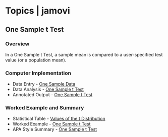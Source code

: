 # Topics | jamovi

## One Sample t Test

### Overview

In a One Sample t Test, a sample mean is compared to a user-specified test value (or a population mean). 

### Computer Implementation

- Data Entry - [One Sample Data](../jamovi/data-entry/onesampledata.md)
- Data Analysis - [One Sample t Test](../jamovi/data-analysis/onesample.md)
- Annotated Output - [One Sample t Test](../jamovi/annotated-output/onesample.md)

### Worked Example and Summary

- Statistical Table - [Values of the t Distribution](../Calculations/statistical-tables/t.md)
- Worked Example - [One Sample t Test](../Calculations/worked-examples/onesample.md)
- APA Style Summary - [One Sample t Test](../Summaries/summarized-examples/onesample.md)
